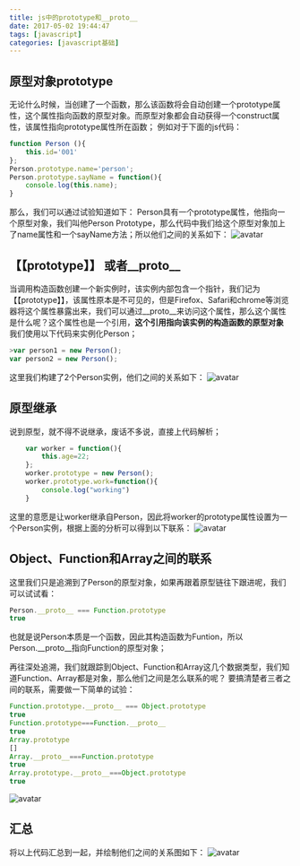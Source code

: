 ```yaml
---
title: js中的prototype和__proto__
date: 2017-05-02 19:44:47
tags: [javascript]
categories: [javascript基础]
---
```


## 原型对象prototype</div>
无论什么时候，当创建了一个函数，那么该函数将会自动创建一个prototype属性，这个属性指向函数的原型对象。而原型对象都会自动获得一个construct属性，该属性指向prototype属性所在函数；
例如对于下面的js代码：
```javascript
function Person (){
    this.id='001'
};
Person.prototype.name='person';
Person.prototype.sayName = function(){
    console.log(this.name);
}
```
  那么，我们可以通过试验知道如下：
Person具有一个prototype属性，他指向一个原型对象，我们叫他Person Prototype，那么代码中我们给这个原型对象加上了name属性和一个sayName方法；所以他们之间的关系如下：
![avatar](https://raw.githubusercontent.com/hustchenshu/static_source/master/blog/images/Person.jpg)

## 【【prototype】】 或者__proto__</div>

当调用构造函数创建一个新实例时，该实例内部包含一个指针，我们记为【【prototype】】，该属性原本是不可见的，但是Firefox、Safari和chrome等浏览器将这个属性暴露出来，我们可以通过__proto__来访问这个属性，那么这个属性是什么呢？这个属性也是一个引用，**这个引用指向该实例的构造函数的原型对象**
我们使用以下代码来实例化Person；
```javascript
>var person1 = new Person();
var person2 = new Person();
```
这里我们构建了2个Person实例，他们之间的关系如下：
![avatar](https://raw.githubusercontent.com/hustchenshu/static_source/master/blog/images/instance.jpg)

## 原型继承
说到原型，就不得不说继承，废话不多说，直接上代码解析；
```javascript
    var worker = function(){
        this.age=22;
    };
    worker.prototype = new Person();
    worker.prototype.work=function(){
        console.log("working")
    }
```

这里的意愿是让worker继承自Person，因此将worker的prototype属性设置为一个Person实例，根据上面的分析可以得到以下联系：
![avatar](https://raw.githubusercontent.com/hustchenshu/static_source/master/blog/images/jicheng.jpg)

## Object、Function和Array之间的联系
这里我们只是追溯到了Person的原型对象，如果再跟着原型链往下跟进呢，我们可以试试看：
```javascript
Person.__proto__ === Function.prototype
true
```

也就是说Person本质是一个函数，因此其构造函数为Funtion，所以Person.__proto__指向Function的原型对象；

再往深处追溯，我们就跟踪到Object、Function和Array这几个数据类型，我们知道Function、Array都是对象，那么他们之间是怎么联系的呢？
要搞清楚者三者之间的联系，需要做一下简单的试验：
```javascript
Function.prototype.__proto__ === Object.prototype
true
Function.prototype===Function.__proto__
true
Array.prototype
[]
Array.__proto__===Function.prototype
true
Array.prototype.__proto__===Object.prototype
true
```

![avatar](https://raw.githubusercontent.com/hustchenshu/static_source/master/blog/images/object_function_array.jpg)


##  汇总
将以上代码汇总到一起，并绘制他们之间的关系图如下：
![avatar](https://raw.githubusercontent.com/hustchenshu/static_source/master/blog/images/all.jpg)